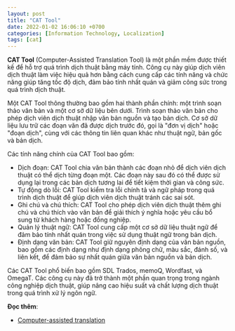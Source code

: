 ```yaml
---
layout: post
title: "CAT Tool"
date: 2022-01-02 16:06:10 +0700
categories: [Information Technology, Localization]
tags: [cat]
---
```


**CAT Tool** (Computer-Assisted Translation Tool) là một phần mềm được thiết kế để hỗ trợ quá trình dịch thuật bằng máy tính. Công cụ này giúp dịch viên dịch thuật làm việc hiệu quả hơn bằng cách cung cấp các tính năng và chức năng giúp tăng tốc độ dịch, đảm bảo tính nhất quán và giảm công sức trong quá trình dịch thuật.

Một CAT Tool thông thường bao gồm hai thành phần chính: một trình soạn thảo văn bản và một cơ sở dữ liệu bên dưới. Trình soạn thảo văn bản cho phép dịch viên dịch thuật nhập văn bản nguồn và tạo bản dịch. Cơ sở dữ liệu lưu trữ các đoạn văn đã được dịch trước đó, gọi là "đơn vị dịch" hoặc "đoạn dịch", cùng với các thông tin liên quan khác như thuật ngữ, bản gốc và bản dịch.

Các tính năng chính của CAT Tool bao gồm:
- Dịch đoạn: CAT Tool chia văn bản thành các đoạn nhỏ để dịch viên dịch thuật có thể dịch từng đoạn một. Các đoạn này sau đó có thể được sử dụng lại trong các bản dịch tương lai để tiết kiệm thời gian và công sức.
- Tự động dò lỗi: CAT Tool kiểm tra lỗi chính tả và ngữ pháp trong quá trình dịch thuật để giúp dịch viên dịch thuật tránh các sai sót.
- Ghi chú và chú thích: CAT Tool cho phép dịch viên dịch thuật thêm ghi chú và chú thích vào văn bản để giải thích ý nghĩa hoặc yêu cầu bổ sung từ khách hàng hoặc đồng nghiệp.
- Quản lý thuật ngữ: CAT Tool cung cấp một cơ sở dữ liệu thuật ngữ để đảm bảo tính nhất quán trong việc sử dụng thuật ngữ trong bản dịch.
- Định dạng văn bản: CAT Tool giữ nguyên định dạng của văn bản nguồn, bao gồm các định dạng như định dạng phông chữ, màu sắc, đánh số, và liên kết, để đảm bảo sự nhất quán giữa văn bản nguồn và bản dịch.

Các CAT Tool phổ biến bao gồm SDL Trados, memoQ, Wordfast, và OmegaT. Các công cụ này đã trở thành một phần quan trọng trong ngành công nghiệp dịch thuật, giúp nâng cao hiệu suất và chất lượng dịch thuật trong quá trình xử lý ngôn ngữ.

**Đọc thêm**:
- [Computer-assisted translation](https://en.wikipedia.org/wiki/Computer-assisted_translation)
